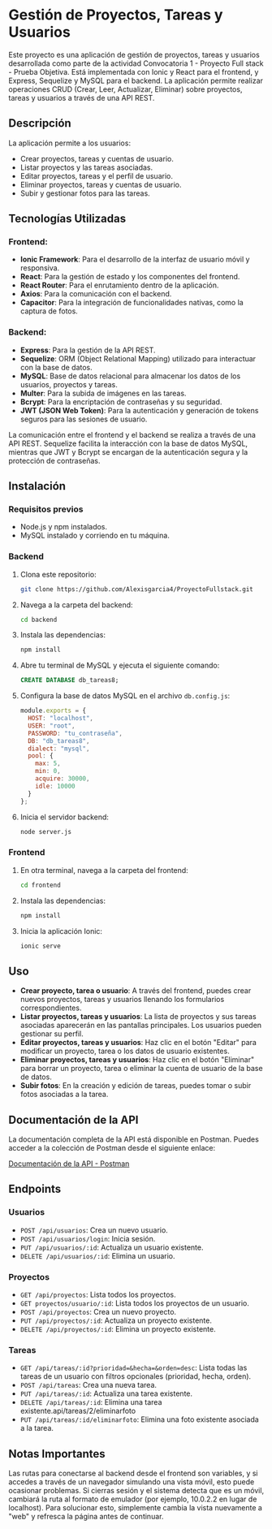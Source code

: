 
# Gestión de Proyectos, Tareas y Usuarios

Este proyecto es una aplicación de gestión de proyectos, tareas y usuarios desarrollada como parte de la actividad Convocatoria 1 - Proyecto Full stack - Prueba Objetiva. Está implementada con Ionic y React para el frontend, y Express, Sequelize y MySQL para el backend. La aplicación permite realizar operaciones CRUD (Crear, Leer, Actualizar, Eliminar) sobre proyectos, tareas y usuarios a través de una API REST.

## Descripción
La aplicación permite a los usuarios:

- Crear proyectos, tareas y cuentas de usuario.
- Listar proyectos y las tareas asociadas.
- Editar proyectos, tareas y el perfil de usuario.
- Eliminar proyectos, tareas y cuentas de usuario.
- Subir y gestionar fotos para las tareas.

## Tecnologías Utilizadas

### Frontend:
- **Ionic Framework**: Para el desarrollo de la interfaz de usuario móvil y responsiva.
- **React**: Para la gestión de estado y los componentes del frontend.
- **React Router**: Para el enrutamiento dentro de la aplicación.
- **Axios**: Para la comunicación con el backend.
- **Capacitor**: Para la integración de funcionalidades nativas, como la captura de fotos.

### Backend:
- **Express**: Para la gestión de la API REST.
- **Sequelize**: ORM (Object Relational Mapping) utilizado para interactuar con la base de datos.
- **MySQL**: Base de datos relacional para almacenar los datos de los usuarios, proyectos y tareas.
- **Multer**: Para la subida de imágenes en las tareas.
- **Bcrypt**: Para la encriptación de contraseñas y su seguridad.
- **JWT (JSON Web Token)**: Para la autenticación y generación de tokens seguros para las sesiones de usuario.

La comunicación entre el frontend y el backend se realiza a través de una API REST. Sequelize facilita la interacción con la base de datos MySQL, mientras que JWT y Bcrypt se encargan de la autenticación segura y la protección de contraseñas.

## Instalación

### Requisitos previos
- Node.js y npm instalados.
- MySQL instalado y corriendo en tu máquina.

### Backend
1. Clona este repositorio:
   ```bash
   git clone https://github.com/Alexisgarcia4/ProyectoFullstack.git
   ```

2. Navega a la carpeta del backend:
   ```bash
   cd backend
   ```

3. Instala las dependencias:
   ```bash
   npm install
   ```

4. Abre tu terminal de MySQL y ejecuta el siguiente comando:
   ```sql
   CREATE DATABASE db_tareas8;
   ```

5. Configura la base de datos MySQL en el archivo `db.config.js`:
   ```javascript
   module.exports = {
     HOST: "localhost",
     USER: "root",
     PASSWORD: "tu_contraseña",
     DB: "db_tareas8",
     dialect: "mysql",
     pool: {
       max: 5,
       min: 0,
       acquire: 30000,
       idle: 10000
     }
   };
   ```

6. Inicia el servidor backend:
   ```bash
   node server.js
   ```

### Frontend
1. En otra terminal, navega a la carpeta del frontend:
   ```bash
   cd frontend
   ```

2. Instala las dependencias:
   ```bash
   npm install
   ```

3. Inicia la aplicación Ionic:
   ```bash
   ionic serve
   ```

## Uso
- **Crear proyecto, tarea o usuario**: A través del frontend, puedes crear nuevos proyectos, tareas y usuarios llenando los formularios correspondientes.
- **Listar proyectos, tareas y usuarios**: La lista de proyectos y sus tareas asociadas aparecerán en las pantallas principales. Los usuarios pueden gestionar su perfil.
- **Editar proyectos, tareas y usuarios**: Haz clic en el botón "Editar" para modificar un proyecto, tarea o los datos de usuario existentes.
- **Eliminar proyectos, tareas y usuarios**: Haz clic en el botón "Eliminar" para borrar un proyecto, tarea o eliminar la cuenta de usuario de la base de datos.
- **Subir fotos**: En la creación y edición de tareas, puedes tomar o subir fotos asociadas a la tarea.

## Documentación de la API
La documentación completa de la API está disponible en Postman. Puedes acceder a la colección de Postman desde el siguiente enlace:

[Documentación de la API - Postman](https://documenter.getpostman.com/view/38465474/2sAXxWapQB)

## Endpoints

### Usuarios
- `POST /api/usuarios`: Crea un nuevo usuario.
- `POST /api/usuarios/login`: Inicia sesión.
- `PUT /api/usuarios/:id`: Actualiza un usuario existente.
- `DELETE /api/usuarios/:id`: Elimina un usuario.

### Proyectos
- `GET /api/proyectos`: Lista todos los proyectos.
- `GET proyectos/usuario/:id`: Lista todos los proyectos de un usuario.
- `POST /api/proyectos`: Crea un nuevo proyecto.
- `PUT /api/proyectos/:id`: Actualiza un proyecto existente.
- `DELETE /api/proyectos/:id`: Elimina un proyecto existente.

### Tareas
- `GET /api/tareas/:id?prioridad=&hecha=&orden=desc`: Lista todas las tareas de un usuario con filtros opcionales (prioridad, hecha, orden).
- `POST /api/tareas`: Crea una nueva tarea.
- `PUT /api/tareas/:id`: Actualiza una tarea existente.
- `DELETE /api/tareas/:id`: Elimina una tarea existente.api/tareas/2/eliminarfoto
- `PUT /api/tareas/:id/eliminarfoto`: Elimina una foto existente asociada a la tarea.

## Notas Importantes
Las rutas para conectarse al backend desde el frontend son variables, y si accedes a través de un navegador simulando una vista móvil, esto puede ocasionar problemas. Si cierras sesión y el sistema detecta que es un móvil, cambiará la ruta al formato de emulador (por ejemplo, 10.0.2.2 en lugar de localhost). Para solucionar esto, simplemente cambia la vista nuevamente a "web" y refresca la página antes de continuar.
